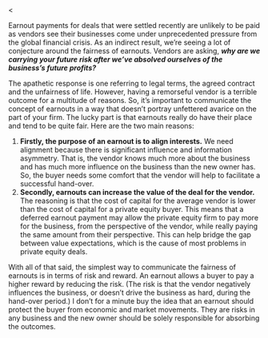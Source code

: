 <<p>Earnout payments for deals that were settled recently are unlikely to be paid as vendors see their businesses come under unprecedented pressure from the global financial crisis. As an indirect result, we&#8217;re seeing a lot of conjecture around the fairness of earnouts. Vendors are asking, <em><strong>why are we carrying your future risk after we&#8217;ve absolved ourselves of the business&#8217;s future profits?</strong></em></p><p>The apathetic response is one referring to legal terms, the agreed contract and the unfairness of life. However, having a remorseful vendor is a terrible outcome for a multitude of reasons. So,  it&#8217;s important to communicate the concept of earnouts in a way that doesn&#8217;t portray unfettered avarice on the part of your firm. The lucky part is that earnouts really do have their place and tend to be quite fair. Here are the two main reasons:</p><ol><li><strong>Firstly, the purpose of an earnout is to align interests.</strong> We need alignment because there is significant influence and information asymmetry. That is, the vendor knows much more about the business and has much more influence on the business than the new owner has. So, the buyer needs some comfort that the vendor will help to facilitate a successful hand-over.</li><li><strong>Secondly, earnouts can increase the value of the deal for the vendor.</strong> The reasoning is that the cost of capital for the average vendor is lower than the cost of capital for a private equity buyer. This means that a deferred earnout payment may allow the private equity firm to pay more for the business, from the perspective of the vendor, while really paying the same amount from their perspective. This can help bridge the gap between value expectations, which is the cause of most problems in private equity deals.</li></ol><p>With all of that said, the simplest way to communicate the fairness of earnouts is in terms of risk and reward. An earnout allows a buyer to pay a higher reward by reducing the risk. (The risk is that the vendor negatively influences the business, or doesn&#8217;t drive the business as hard, during the hand-over period.) I don&#8217;t for a minute buy the idea that an earnout should protect the buyer from economic and market movements. They are risks in any business and the new owner should be solely responsible for absorbing the outcomes.</p>
